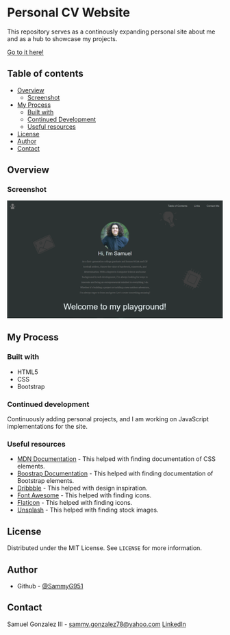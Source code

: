 # Personal CV Website
This repository serves as a continously expanding personal site about me and as a hub to showcase my projects.

[Go to it here!](https://sammyg951.github.io/CV-website/)

## Table of contents

- [Overview](#overview)
  - [Screenshot](#screenshot)
- [My Process](#my-process)
  - [Built with](#built-with)
  - [Continued Development](#continued-development)
  - [Useful resources](#useful-resources)
- [License](#license)
- [Author](#author)
- [Contact](#contact)

## Overview

### Screenshot

![Home Screenshot](/screenshots/Home-page-6-26-23.png)

## My Process

### Built with 

- HTML5
- CSS
- Bootstrap

### Continued development

Continuously adding personal projects, and I am working on JavaScript implementations for the site.

### Useful resources

- [MDN Documentation](https://developer.mozilla.org/en-US/) - This helped with finding documentation of CSS elements.
- [Boostrap Documentation](https://getbootstrap.com/docs/5.1/getting-started/introduction/) - This helped with finding documentation of Bootstrap elements.
- [Dribbble](https://dribbble.com/) - This helped with design inspiration.
- [Font Awesome](https://fontawesome.com/) - This helped with finding icons.
- [Flaticon](https://www.flaticon.com/) - This helped with finding icons.
- [Unsplash](https://unsplash.com/) - This helped with finding stock images.

## License

Distributed under the MIT License. See `LICENSE` for more information.

## Author

- Github - [@SammyG951](https://github.com/SammyG951)

## Contact

Samuel Gonzalez III - sammy.gonzalez78@yahoo.com
[LinkedIn](https://www.linkedin.com/in/samuel-gonzalez-iii-b8057b1a3/)
 
